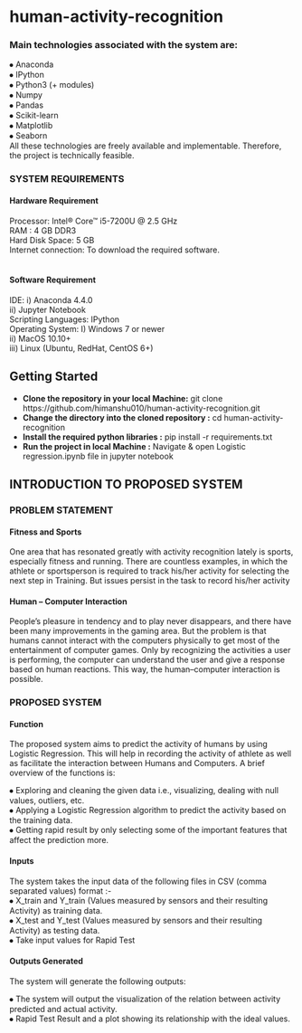 # human-activity-recognition<br>

### Main technologies associated with the system are:<br>
⦁ Anaconda<br>
⦁ IPython<br>
⦁ Python3 (+ modules)<br>
⦁ Numpy<br>
⦁ Pandas<br>
⦁ Scikit-learn<br>
⦁ Matplotlib<br>
⦁ Seaborn<br>
All these technologies are freely available and implementable. Therefore, the project is technically feasible.

### SYSTEM REQUIREMENTS
#### Hardware Requirement 
Processor:  Intel® Core™ i5-7200U @ 2.5 GHz                                         
RAM :  4 GB DDR3<br>
Hard Disk Space: 5 GB  
Internet connection: To download the required software.<br><br>

#### Software Requirement<br>  
IDE:  i) Anaconda 4.4.0   
      ii) Jupyter Notebook<br>
Scripting Languages:  IPython<br>
Operating System: 	I) Windows 7 or newer<br>
				ii) MacOS 10.10+ <br>
				iii) Linux (Ubuntu, RedHat, CentOS 6+)<br>
				
## Getting Started 				
<ul>
<li> <b>Clone the repository in your local Machine:</b> git clone https://github.com/himanshu010/human-activity-recognition.git </li>

<li> <b>Change the directory into the cloned repository :</b> cd human-activity-recognition </li>

<li> <b>Install the required python libraries :</b> pip install -r requirements.txt </li>

<li> <b>Run the project in local Machine :</b> Navigate & open Logistic regression.ipynb file in jupyter notebook </li>
</ul>				
				
				
## INTRODUCTION TO PROPOSED SYSTEM

### PROBLEM STATEMENT
#### Fitness and Sports
One area that has resonated greatly with activity recognition lately is sports, especially fitness and running. There are countless examples, in which the athlete or sportsperson is required to track his/her activity for selecting the next step in Training. But issues persist in the task to record his/her activity
#### Human – Computer Interaction
People’s pleasure in tendency and to play never disappears, and there have been many improvements in the gaming area. But the problem is that humans cannot interact with the computers physically to get most of the entertainment of computer games. Only by recognizing the activities a user is performing, the computer can understand the user and give a response based on human reactions. This way, the human–computer interaction is possible.

### PROPOSED SYSTEM

#### Function

The proposed system aims to predict the activity of humans by using Logistic Regression. This will help in recording the activity of athlete as well as facilitate the interaction between Humans and Computers. A brief overview of the functions is:

⦁	Exploring and cleaning the given data i.e., visualizing, dealing with null values, outliers, etc.<br> 
⦁	Applying a Logistic Regression algorithm to predict the activity based on the training data.<br> 
⦁	Getting rapid result by only selecting some of the important features that affect the prediction more.<br>

#### Inputs
The system takes the input data of the following files in CSV (comma separated values) format :-<br>
⦁	X_train and Y_train (Values measured by sensors and their resulting Activity) as training data.<br>
⦁	X_test and Y_test (Values measured by sensors and their resulting Activity) as testing data.<br>
⦁ Take input values for Rapid Test

#### Outputs Generated

The system will generate the following outputs:

⦁	The system will output the visualization of the relation between activity predicted and actual activity.  
⦁	Rapid Test Result and a plot showing its relationship with the ideal values.
